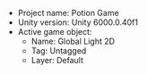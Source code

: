 <!-- UNITY CODE ASSIST INSTRUCTIONS START -->
- Project name: Potion Game
- Unity version: Unity 6000.0.40f1
- Active game object:
  - Name: Global Light 2D
  - Tag: Untagged
  - Layer: Default
<!-- UNITY CODE ASSIST INSTRUCTIONS END -->